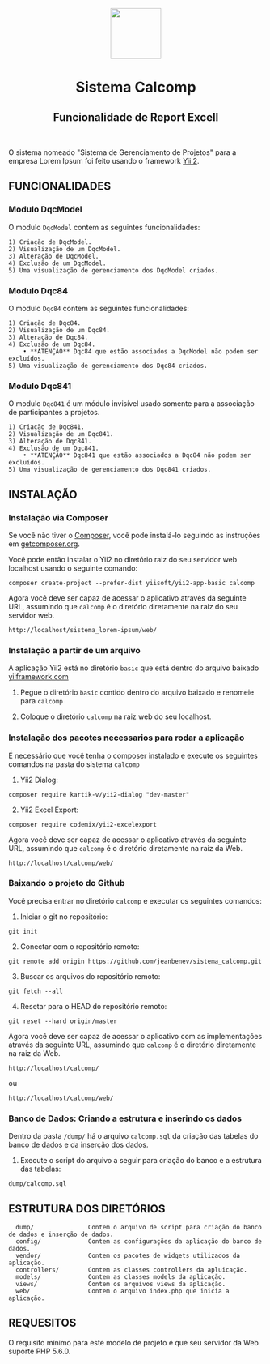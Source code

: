 
<p align="center">
    <a href="https://github.com/yiisoft" target="_blank">
        <img src="https://avatars0.githubusercontent.com/u/993323" height="100px">
    </a>
    <h1 align="center">Sistema Calcomp</h1>
    <h2 align="center">Funcionalidade de Report Excell</h1>
    <br>
</p>

O sistema nomeado "Sistema de Gerenciamento de Projetos" para a empresa Lorem Ipsum foi feito usando 
o framework [Yii 2](http://www.yiiframework.com/).

FUNCIONALIDADES
------------

### Modulo DqcModel

O modulo `DqcModel` contem as seguintes funcionalidades:

~~~
1) Criação de DqcModel.
2) Visualização de um DqcModel.
3) Alteração de DqcModel.
4) Exclusão de um DqcModel.
5) Uma visualização de gerenciamento dos DqcModel criados.
~~~

### Modulo Dqc84

O modulo `Dqc84` contem as seguintes funcionalidades:

~~~
1) Criação de Dqc84.
2) Visualização de um Dqc84.
3) Alteração de Dqc84.
4) Exclusão de um Dqc84.
    • **ATENÇÃO** Dqc84 que estão associados a DqcModel não podem ser excluídos.
5) Uma visualização de gerenciamento dos Dqc84 criados.
~~~

### Modulo Dqc841

O modulo `Dqc841` é um módulo invisível usado somente para a associação de participantes a projetos.

~~~
1) Criação de Dqc841.
2) Visualização de um Dqc841.
3) Alteração de Dqc841.
4) Exclusão de um Dqc841.
    • **ATENÇÃO** Dqc841 que estão associados a Dqc84 não podem ser excluídos.
5) Uma visualização de gerenciamento dos Dqc841 criados.
~~~

INSTALAÇÃO
------------

### Instalação via Composer

Se você não tiver o [Composer](http://getcomposer.org/), você pode instalá-lo seguindo as instruções
em [getcomposer.org](http://getcomposer.org/doc/00-intro.md#installation-nix).

Você pode então instalar o Yii2 no diretório raiz do seu servidor web localhost usando o seguinte comando:

~~~
composer create-project --prefer-dist yiisoft/yii2-app-basic calcomp
~~~

Agora você deve ser capaz de acessar o aplicativo através da seguinte URL, assumindo que `calcomp` é o diretório
diretamente na raiz do seu servidor web.

~~~
http://localhost/sistema_lorem-ipsum/web/
~~~

### Instalação a partir de um arquivo

A aplicação Yii2 está no diretório `basic` que está dentro do arquivo baixado [yiiframework.com](https://github.com/yiisoft/yii2/releases/download/2.0.41/yii-basic-app-2.0.41.tgz)

1) Pegue o diretório `basic` contido dentro do arquivo baixado e renomeie para `calcomp`

2) Coloque o diretório `calcomp` na raiz web do seu localhost.

### Instalação dos pacotes necessarios para rodar a aplicação

É necessário que você tenha o composer instalado e execute os seguintes comandos na pasta do sistema `calcomp`

1) Yii2 Dialog: 
~~~
composer require kartik-v/yii2-dialog "dev-master"
~~~

2) Yii2 Excel Export: 
~~~
composer require codemix/yii2-excelexport
~~~

Agora você deve ser capaz de acessar o aplicativo através da seguinte URL, assumindo que `calcomp` é o diretório
diretamente na raiz da Web.

~~~
http://localhost/calcomp/web/
~~~

### Baixando o projeto do Github

Você precisa entrar no diretório `calcomp` e executar os seguintes comandos:

1) Iniciar o git no repositório:
~~~
git init
~~~

2) Conectar com o repositório remoto:
~~~
git remote add origin https://github.com/jeanbenev/sistema_calcomp.git
~~~

3) Buscar os arquivos do repositório remoto:
~~~
git fetch --all
~~~

4) Resetar para o HEAD do repositório remoto:
~~~
git reset --hard origin/master
~~~

Agora você deve ser capaz de acessar o aplicativo com as implementações através da seguinte URL, assumindo que `calcomp` é o diretório diretamente na raiz da Web.

~~~
http://localhost/calcomp/
~~~

ou

~~~
http://localhost/calcomp/web/
~~~

### Banco de Dados: Criando a estrutura e inserindo os dados

Dentro da pasta `/dump/` há o arquivo `calcomp.sql` da criação das tabelas do banco de dados e da inserção dos dados.

1) Execute o script do arquivo a seguir para criação do banco e a estrutura das tabelas:

~~~
dump/calcomp.sql
~~~

ESTRUTURA DOS DIRETÓRIOS
-------------------

      dump/               Contem o arquivo de script para criação do banco de dados e inserção de dados.
      config/             Contem as configurações da aplicação do banco de dados.
      vendor/             Contem os pacotes de widgets utilizados da aplicação.
      controllers/        Contem as classes controllers da apluicação.
      models/             Contem as classes models da aplicação.
      views/              Contem os arquivos views da aplicação.
      web/                Contem o arquivo index.php que inicia a aplicação.

REQUESITOS
------------

O requisito mínimo para este modelo de projeto é que seu servidor da Web suporte PHP 5.6.0.